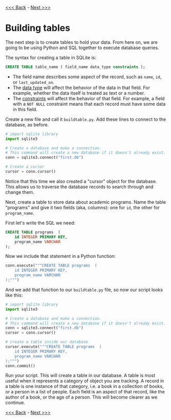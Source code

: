 [<<< Back](1-builddb.md) - [Next >>>](3-insertdata.md)

# Building tables

The next step is to create tables to hold your data. From here on, we are going to be using Python and SQL together to execute database queries.

The syntax for creating a table in SQLite is:

```sql
CREATE TABLE table_name ( field_name data_type constraints );
```

- The field name describes some aspect of the record, such as `name`, `id`, or `last_updated_on`.
- The [data type](https://www.sqlite.org/datatype3.html) will affect the behavior of the data in that field. For example, whether the data itself is treated as text or a number. 
- The [constraints](http://www.tutorialspoint.com/sqlite/sqlite_constraints.htm) will affect the behavior of that field. For example, a field with a `NOT NULL` constraint means that each record must have some data in this field.

Create a new file and call it `buildtable.py`. Add these lines to connect to the database, as before.

```python
# import sqlite library
import sqlite3

# Create a database and make a connection. 
# This command will create a new database if it doesn't already exist.
conn = sqlite3.connect("first.db")

# Create a cursor
cursor = conn.cursor()
```

Notice that this time we also created a "cursor" object for the database. This allows us to traverse the database records to search through and change them.

Next, create a table to store data about academic programs. Name the table "programs" and give it two fields (aka, columns): one for `id`, the other for `program_name`.

First let's write the SQL we need:

```sql
CREATE TABLE programs  (
	id INTEGER PRIMARY KEY,
	program_name VARCHAR
);
```

Now we include that statement in a Python function:

```python
conn.execute("""CREATE TABLE programs  (
    id INTEGER PRIMARY KEY,
    program_name VARCHAR
);""")
```

And we add that function to our `buildtable.py` file, so now our script looks like this:

```python
# import sqlite library
import sqlite3

# Create a database and make a connection. 
# This command will create a new database if it doesn't already exist.
conn = sqlite3.connect("first.db")
cursor = conn.cursor()

# create a table inside our database
cursor.execute("""CREATE TABLE programs  (
    id INTEGER PRIMARY KEY,
    program_name VARCHAR
);""")
conn.commit()
```
Run your script. This will create a table in our database. A table is most useful when it represents a category of object you are tracking. A record in a table is one instance of that category, i.e. a book in a collection of books, or a person in a list of people. Each field is an aspect of that record, like the author of a book, or the age of a person. This will become clearer as we continue.


[<<< Back](1-builddb.md) - [Next >>>](3-insertdata.md)
